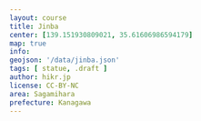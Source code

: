 ```yaml
---
layout: course
title: Jinba
center: [139.151930809021, 35.61606986594179]
map: true
info:
geojson: '/data/jinba.json'
tags: [ statue, .draft ]
author: hikr.jp
license: CC-BY-NC
area: Sagamihara
prefecture: Kanagawa
---
```

